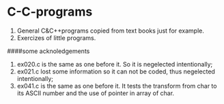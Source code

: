 C-C-programs
============

1. General C&amp;C++programs copied from text books just for example.  
2. Exercizes of little programs.  

####some acknoledgements
1. ex020.c is the same as one before it. So it is negelected intentionally;
2. ex021.c lost some information so it can not be coded, thus negelected intentionally;
3. ex041.c is the same as one before it. It tests the transform from char to its ASCII number and the use of pointer in array of char.
